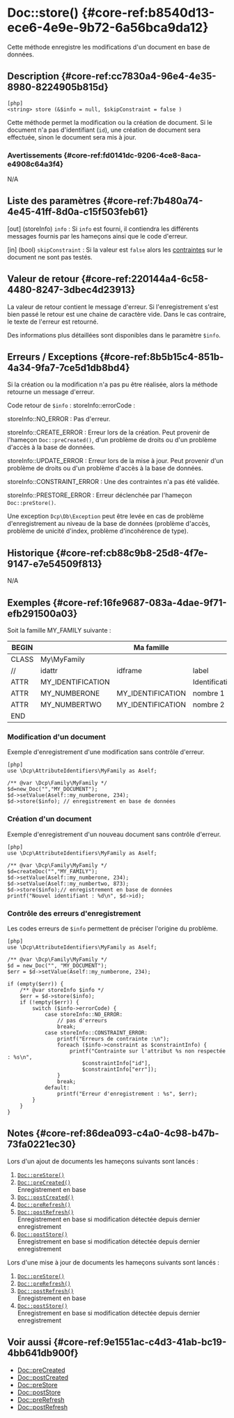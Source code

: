 # Doc::store() {#core-ref:b8540d13-ece6-4e9e-9b72-6a56bca9da12}

<div class="short-description">
Cette méthode enregistre les modifications d'un document en base de données.
</div>



## Description {#core-ref:cc7830a4-96e4-4e35-8980-8224905b815d}

    [php]
    <string> store (&$info = null, $skipConstraint = false )

Cette méthode permet la modification ou la création de document. Si le document
n'a pas d'identifiant (`id`), une création de document sera effectuée, sinon le
document sera mis à jour.

### Avertissements {#core-ref:fd0141dc-9206-4ce8-8aca-e4908c64a3f4}

N/A

## Liste des paramètres {#core-ref:7b480a74-4e45-41ff-8d0a-c15f503feb61}

[out] (storeInfo) `info`
:   Si `info` est fourni, il contiendra les différents messages fournis par les
    hameçons ainsi que le code d'erreur.

[in] (bool) `skipConstraint`
:   Si la valeur est `false` alors les [contraintes][contraintes] sur le 
    document ne sont pas testés.


## Valeur de retour {#core-ref:220144a4-6c58-4480-8247-3dbec4d23913}

La valeur de retour contient le message d'erreur.
Si l'enregistrement s'est bien passé le retour est une chaine de caractère vide.
Dans le cas contraire, le texte de l'erreur est retourné.

Des informations plus détaillées sont disponibles dans le paramètre `$info`.

## Erreurs / Exceptions {#core-ref:8b5b15c4-851b-4a34-9fa7-7ce5d1db8bd4}

Si la création ou la modification n'a pas pu être réalisée, alors la méthode
retourne un message d'erreur.

Code retour de `$info` : storeInfo::errorCode :

storeInfo::NO_ERROR
:   Pas d'erreur.

storeInfo::CREATE_ERROR
:   Erreur lors de la création. Peut provenir de l'hameçon 
    `Doc::preCreated()`, d'un problème de droits ou d'un problème d'accès à
    la base de données.

storeInfo::UPDATE_ERROR
:   Erreur lors de la mise à jour.  Peut provenir d'un problème de droits 
    ou d'un problème d'accès à la base de données.

storeInfo::CONSTRAINT_ERROR
:   Une des contraintes n'a pas été validée.

storeInfo::PRESTORE_ERROR
:   Erreur déclenchée par l'hameçon `Doc::preStore()`.

Une exception `Dcp\Db\Exception` peut être levée en cas de problème
d'enregistrement au niveau de la base de données (problème d'accès, problème de
unicité d'index, problème d'incohérence de type).

## Historique {#core-ref:cb88c9b8-25d8-4f7e-9147-e7e54509f813}

N/A

## Exemples {#core-ref:16fe9687-083a-4dae-9f71-efb291500a03}

Soit la famille MY_FAMILY suivante :


| BEGIN |                   |     Ma famille    |                |     | MYFAMILY |       |     |     |
| ----- | ----------------- | ----------------- | -------------- | --- | -------- | ----- | --- | --- |
| CLASS | My\MyFamily       |                   |                |     |          |       |     |     |
| //    | idattr            | idframe           | label          | T   | A        | type  | ord | vis |
| ATTR  | MY_IDENTIFICATION |                   | Identification | N   | N        | frame | 10  | W   |
| ATTR  | MY_NUMBERONE      | MY_IDENTIFICATION | nombre 1       | Y   | N        | int   | 20  | W   |
| ATTR  | MY_NUMBERTWO      | MY_IDENTIFICATION | nombre 2       | N   | N        | int   | 30  | W   |
| END   |                   |                   |                |     |          |       |     |     |


### Modification d'un document 

Exemple d'enregistrement d'une modification sans contrôle d'erreur.

    [php]
    use \Dcp\AttributeIdentifiers\MyFamily as Aself;
    
    /** @var \Dcp\Family\MyFamily */
    $d=new_Doc("","MY_DOCUMENT");
    $d->setValue(Aself::my_numberone, 234);
    $d->store($info); // enregistrement en base de données


### Création d'un document 

Exemple d'enregistrement d'un nouveau document sans contrôle d'erreur.

    [php]
    use \Dcp\AttributeIdentifiers\MyFamily as Aself;
    
    /** @var \Dcp\Family\MyFamily */
    $d=createDoc("","MY_FAMILY");
    $d->setValue(Aself::my_numberone, 234);
    $d->setValue(Aself::my_numbertwo, 873);
    $d->store($info);// enregistrement en base de données
    printf("Nouvel identifiant : %d\n", $d->id);

### Contrôle des erreurs d'enregistrement

Les codes erreurs de `$info` permettent de préciser l'origine du problème.

    [php]
    use \Dcp\AttributeIdentifiers\MyFamily as Aself;
    
    /** @var \Dcp\Family\MyFamily */
    $d = new_Doc("", "MY_DOCUMENT");
    $err = $d->setValue(Aself::my_numberone, 234);
    
    if (empty($err)) {
        /** @var storeInfo $info */
        $err = $d->store($info);
        if (!empty($err)) {
            switch ($info->errorCode) {
                case storeInfo::NO_ERROR:
                    // pas d'erreurs
                    break;
                case storeInfo::CONSTRAINT_ERROR:
                    printf("Erreurs de contrainte :\n");
                    foreach ($info->constraint as $constraintInfo) {
                        printf("Contrainte sur l'attribut %s non respectée : %s\n", 
                            $constraintInfo["id"], 
                            $constraintInfo["err"]);
                    }
                    break;
                default:
                    printf("Erreur d'enregistrement : %s", $err);
            }
        }
    }

## Notes {#core-ref:86dea093-c4a0-4c98-b47b-73fa0221ec30}

Lors d'un ajout de documents les hameçons suivants sont lancés :

1.  [`Doc::preStore()`][docprestore]
1.  [`Doc::preCreated()`][docprecreated]  
    Enregistrement en base
1.  [`Doc::postCreated()`][docpostcreated]
1.  [`Doc::preRefresh()`][docprerefresh]
1.  [`Doc::postRefresh()`][docpostrefresh]  
    Enregistrement en base si modification détectée depuis dernier enregistrement
1.  [`Doc::postStore()`][docpoststore]  
    Enregistrement en base si modification détectée depuis dernier enregistrement

Lors d'une mise à jour de documents les hameçons suivants sont lancés :


1.  [`Doc::preStore()`][docprestore]
1.  [`Doc::preRefresh()`][docprerefresh]
1.  [`Doc::postRefresh()`][docpostrefresh]  
    Enregistrement en base
1.  [`Doc::postStore()`][docpoststore]  
    Enregistrement en base si modification détectée depuis dernier enregistrement

## Voir aussi {#core-ref:9e1551ac-c4d3-41ab-bc19-4bb641db900f}

*   [Doc::preCreated][docprecreated]
*   [Doc::postCreated][docpostcreated]
*   [Doc::preStore][docprestore]
*   [Doc::postStore][docpoststore]
*   [Doc::preRefresh][docprerefresh]
*   [Doc::postRefresh][docpostrefresh]

<!-- links -->
[docstore]:         #core-ref:b8540d13-ece6-4e9e-9b72-6a56bca9da12
[docpostcreated]:   #core-ref:b8f80e6b-a374-4bf4-bc76-47290cd69c45 "Hameçon Doc::postCreated()"
[docpoststore]:     #core-ref:99520a31-0aef-4bc6-b20a-114737059d17 "Hameçon Doc::postStore()"
[docprestore]:      #core-ref:3517da95-82fe-4adb-8bc4-ef49ca55edb0 "Hameçon Doc::preStore()"
[docprecreated]:    #core-ref:e85aa9d4-5e62-4a60-9d1c-f60433301747 "Hameçon Doc::preCreated()"
[docprerefresh]:    #core-ref:580d6be1-6b6a-439b-abd7-34b26cfaf2e5 "Hameçon Doc::preRefresh()"
[docpostrefresh]:   #core-ref:9352c534-3691-41e3-b293-599db8e9a4fd "Hameçon Doc::postRefresh()"
[contraintes]:      #core-ref:7b41906b-f199-41a4-94df-33b9ad34153b
[docaddrevision]:   #core-ref:882e3730-0483-4dbc-9b9d-0d0b5cc31d38